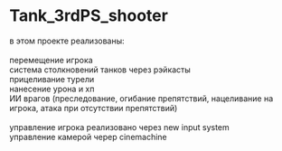 # Tank_3rdPS_shooter
в этом проекте реализованы:<br>
  <br>перемещение игрока
  <br>система столкновений танков через рэйкасты
  <br>прицеливание турели
  <br>нанесение урона и хп
  <br>ИИ врагов (преследование, огибание препятствий, нацеливание на игрока, атака при отсутствии препятствий)
<br>
<br>управление игрока реализовано через new input system
<br>управление камерой череp cinemachine
